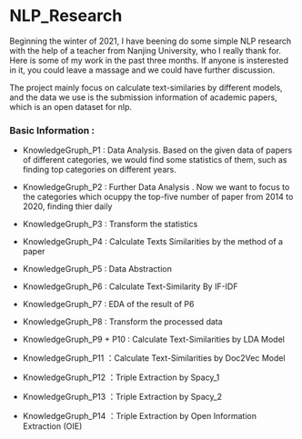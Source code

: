 # NLP_Research
Beginning the winter of 2021, I have beening do some simple NLP research with the help of a teacher from Nanjing University, who I really thank for. Here is some of my work in the past three months. If anyone is insterested in it, you could leave a massage and we could have further discussion.

The project mainly focus on calculate text-similaries by different models, and the data we use is the submission information of academic papers, which is an open dataset for nlp.

### Basic Information :
* KnowledgeGruph_P1 : Data Analysis. Based on the given data of papers of different categories, we would find some statistics of them, such as finding top categories on different years.

* KnowledgeGruph_P2 : Further Data Analysis . Now we want to focus to the categories which ocuppy the top-five number of paper from 2014 to 2020, finding thier daily  

* KnowledgeGruph_P3 : Transform the statistics

* KnowledgeGruph_P4 : Calculate Texts Similarities by the method of a paper 

* KnowledgeGruph_P5 : Data Abstraction

* KnowledgeGruph_P6 : Calculate Text-Similarity By IF-IDF

* KnowledgeGruph_P7 : EDA of the result of P6

* KnowledgeGruph_P8 : Transform the processed data

* KnowledgeGruph_P9 + P10 : Calculate Text-Similarities by LDA Model

* KnowledgeGruph_P11 ：Calculate Text-Similarities by Doc2Vec Model

* KnowledgeGruph_P12 ：Triple Extraction by Spacy_1

* KnowledgeGruph_P13 ：Triple Extraction by Spacy_2

* KnowledgeGruph_P14 ：Triple Extraction by Open Information Extraction (OIE)
